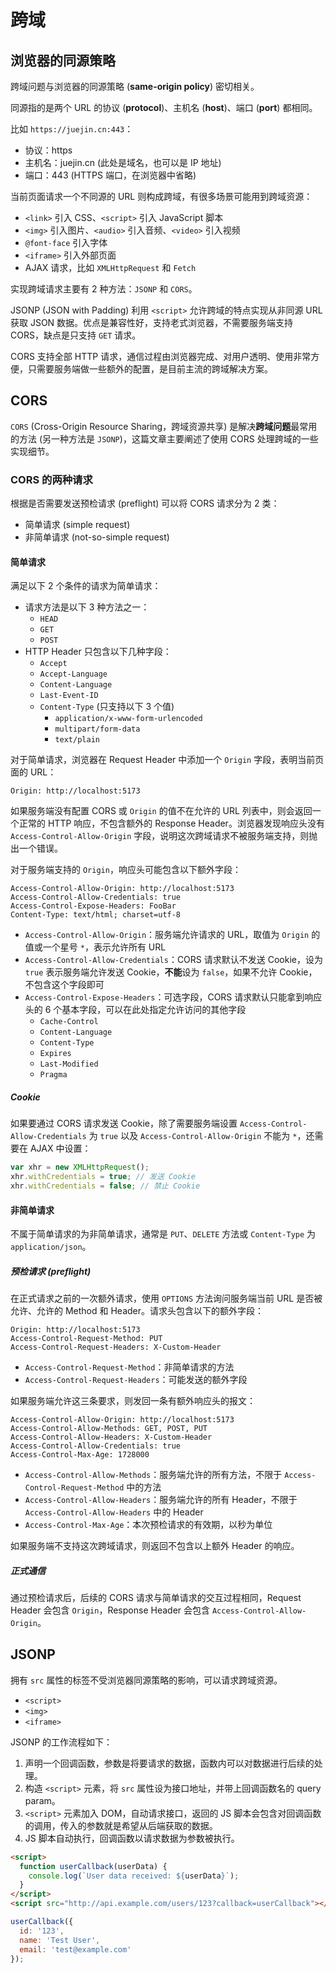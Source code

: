 # 跨域

## 浏览器的同源策略

跨域问题与浏览器的同源策略 (**same-origin policy**) 密切相关。

同源指的是两个 URL 的协议 (**protocol**)、主机名 (**host**)、端口 (**port**) 都相同。

比如 `https://juejin.cn:443`：
- 协议：https
- 主机名：juejin.cn (此处是域名，也可以是 IP 地址)
- 端口：443 (HTTPS 端口，在浏览器中省略)

当前页面请求一个不同源的 URL 则构成跨域，有很多场景可能用到跨域资源：
- `<link>` 引入 CSS、`<script>` 引入 JavaScript 脚本
- `<img>` 引入图片、`<audio>` 引入音频、`<video>` 引入视频
- `@font-face` 引入字体
- `<iframe>` 引入外部页面
- AJAX 请求，比如 `XMLHttpRequest` 和 `Fetch`

实现跨域请求主要有 2 种方法：`JSONP` 和 `CORS`。

JSONP (JSON with Padding) 利用 `<script>` 允许跨域的特点实现从非同源 URL 获取 JSON 数据。优点是兼容性好，支持老式浏览器，不需要服务端支持 CORS，缺点是只支持 `GET` 请求。

CORS 支持全部 HTTP 请求，通信过程由浏览器完成、对用户透明、使用非常方便，只需要服务端做一些额外的配置，是目前主流的跨域解决方案。

## CORS

`CORS` (Cross-Origin Resource Sharing，跨域资源共享) 是解决**跨域问题**最常用的方法 (另一种方法是 `JSONP`)，这篇文章主要阐述了使用 CORS 处理跨域的一些实现细节。

### CORS 的两种请求

根据是否需要发送预检请求 (preflight) 可以将 CORS 请求分为 2 类：
- 简单请求 (simple request)
- 非简单请求 (not-so-simple request)

#### 简单请求

满足以下 2 个条件的请求为简单请求：
- 请求方法是以下 3 种方法之一：
    - `HEAD`
    - `GET`
    - `POST`
- HTTP Header 只包含以下几种字段：
    - `Accept`
    - `Accept-Language`
    - `Content-Language`
    - `Last-Event-ID`
    - `Content-Type` (只支持以下 3 个值)
        - `application/x-www-form-urlencoded`
        - `multipart/form-data`
        - `text/plain`

对于简单请求，浏览器在 Request Header 中添加一个 `Origin` 字段，表明当前页面的 URL：

```text
Origin: http://localhost:5173
```

如果服务端没有配置 CORS 或 `Origin` 的值不在允许的 URL 列表中，则会返回一个正常的 HTTP 响应，不包含额外的 Response Header。浏览器发现响应头没有 `Access-Control-Allow-Origin` 字段，说明这次跨域请求不被服务端支持，则抛出一个错误。

对于服务端支持的 `Origin`，响应头可能包含以下额外字段：
```text
Access-Control-Allow-Origin: http://localhost:5173
Access-Control-Allow-Credentials: true
Access-Control-Expose-Headers: FooBar
Content-Type: text/html; charset=utf-8
```

- `Access-Control-Allow-Origin`：服务端允许请求的 URL，取值为 `Origin` 的值或一个星号 `*`，表示允许所有 URL
- `Access-Control-Allow-Credentials`：CORS 请求默认不发送 Cookie，设为 `true` 表示服务端允许发送 Cookie，**不能**设为 `false`，如果不允许 Cookie，不包含这个字段即可
- `Access-Control-Expose-Headers`：可选字段，CORS 请求默认只能拿到响应头的 6 个基本字段，可以在此处指定允许访问的其他字段
    - `Cache-Control`
    - `Content-Language`
    - `Content-Type`
    - `Expires`
    - `Last-Modified`
    - `Pragma`

##### Cookie

如果要通过 CORS 请求发送 Cookie，除了需要服务端设置 `Access-Control-Allow-Credentials` 为 `true` 以及 `Access-Control-Allow-Origin` 不能为 `*`，还需要在 AJAX 中设置：

```js
var xhr = new XMLHttpRequest();
xhr.withCredentials = true; // 发送 Cookie
xhr.withCredentials = false; // 禁止 Cookie
```

#### 非简单请求

不属于简单请求的为非简单请求，通常是 `PUT`、`DELETE` 方法或 `Content-Type` 为 `application/json`。

##### 预检请求 (preflight)

在正式请求之前的一次额外请求，使用 `OPTIONS` 方法询问服务端当前 URL 是否被允许、允许的 Method 和 Header。请求头包含以下的额外字段：

```text
Origin: http://localhost:5173
Access-Control-Request-Method: PUT
Access-Control-Request-Headers: X-Custom-Header
```

- `Access-Control-Request-Method`：非简单请求的方法
- `Access-Control-Request-Headers`：可能发送的额外字段

如果服务端允许这三条要求，则发回一条有额外响应头的报文：

```text
Access-Control-Allow-Origin: http://localhost:5173
Access-Control-Allow-Methods: GET, POST, PUT
Access-Control-Allow-Headers: X-Custom-Header
Access-Control-Allow-Credentials: true
Access-Control-Max-Age: 1728000
```

- `Access-Control-Allow-Methods`：服务端允许的所有方法，不限于 `Access-Control-Request-Method` 中的方法
- `Access-Control-Allow-Headers`：服务端允许的所有 Header，不限于 `Access-Control-Allow-Headers` 中的 Header
- `Access-Control-Max-Age`：本次预检请求的有效期，以秒为单位

如果服务端不支持这次跨域请求，则返回不包含以上额外 Header 的响应。

##### 正式通信

通过预检请求后，后续的 CORS 请求与简单请求的交互过程相同，Request Header 会包含 `Origin`，Response Header 会包含 `Access-Control-Allow-Origin`。

## JSONP

拥有 `src` 属性的标签不受浏览器同源策略的影响，可以请求跨域资源。

- `<script>`
- `<img>`
- `<iframe>`

JSONP 的工作流程如下：
1. 声明一个回调函数，参数是将要请求的数据，函数内可以对数据进行后续的处理。
2. 构造 `<script>` 元素，将 `src` 属性设为接口地址，并带上回调函数名的 query param。
3. `<script>` 元素加入 DOM，自动请求接口，返回的 JS 脚本会包含对回调函数的调用，传入的参数就是希望从后端获取的数据。
4. JS 脚本自动执行，回调函数以请求数据为参数被执行。

```html
<script>
  function userCallback(userData) {
    console.log(`User data received: ${userData}`);
  }
</script>
<script src="http://api.example.com/users/123?callback=userCallback"></script>
```

```js
userCallback({
  id: '123',
  name: 'Test User',
  email: 'test@example.com'
});
```